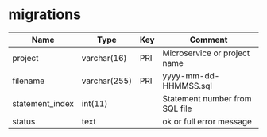 # migrations

| Name            | Type         | Key | Comment                        |
|-----------------|--------------|-----|--------------------------------|
| project         | varchar(16)  | PRI | Microservice or project name   |
| filename        | varchar(255) | PRI | yyyy-mm-dd-HHMMSS.sql          |
| statement_index | int(11)      |     | Statement number from SQL file |
| status          | text         |     | ok or full error message       |
